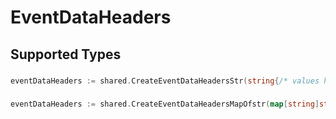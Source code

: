 # EventDataHeaders


## Supported Types

### 

```go
eventDataHeaders := shared.CreateEventDataHeadersStr(string{/* values here */})
```

### 

```go
eventDataHeaders := shared.CreateEventDataHeadersMapOfstr(map[string]string{/* values here */})
```

